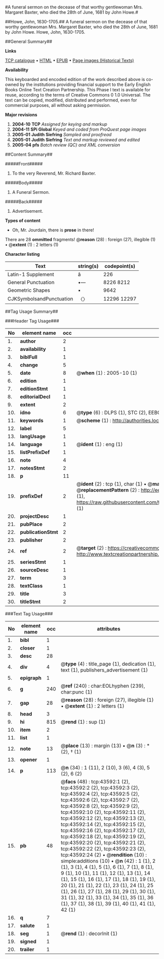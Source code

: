 #A funeral sermon on the decease of that worthy gentlewoman Mrs. Margaret Baxter, who died the 28th of June, 1681 by John Howe.#

##Howe, John, 1630-1705.##
A funeral sermon on the decease of that worthy gentlewoman Mrs. Margaret Baxter, who died the 28th of June, 1681 by John Howe.
Howe, John, 1630-1705.

##General Summary##

**Links**

[TCP catalogue](http://www.ota.ox.ac.uk/tcp/)  • 
[HTML](http://tei.it.ox.ac.uk/tcp/Texts-HTML/free/A44/A44681.html)  • 
[EPUB](http://tei.it.ox.ac.uk/tcp/Texts-EPUB/free/A44/A44681.epub) • 
[Page images (Historical Texts)](https://data.historicaltexts.jisc.ac.uk/view?pubId=eebo-09547112e&pageId=eebo-09547112e-43592-1)

**Availability**

This keyboarded and encoded edition of the
	       work described above is co-owned by the institutions
	       providing financial support to the Early English Books
	       Online Text Creation Partnership. This Phase I text is
	       available for reuse, according to the terms of Creative
	       Commons 0 1.0 Universal. The text can be copied,
	       modified, distributed and performed, even for
	       commercial purposes, all without asking permission.

**Major revisions**

1. __2004-10__ __TCP__ *Assigned for keying and markup*
1. __2004-11__ __SPi Global__ *Keyed and coded from ProQuest page images*
1. __2005-01__ __Judith Siefring__ *Sampled and proofread*
1. __2005-01__ __Judith Siefring__ *Text and markup reviewed and edited*
1. __2005-04__ __pfs__ *Batch review (QC) and XML conversion*

##Content Summary##

#####Front#####

1. To the very Reverend, Mr. Richard Baxter.

#####Body#####

1. A Funeral Sermon.

#####Back#####

1. Advertisement.

**Types of content**

  * Oh, Mr. Jourdain, there is **prose** in there!

There are 28 **ommitted** fragments! 
 @__reason__ (28) : foreign (27), illegible (1)  •  @__extent__ (1) : 2 letters (1)

**Character listing**


|Text|string(s)|codepoint(s)|
|---|---|---|
|Latin-1 Supplement|â|226|
|General Punctuation|•—|8226 8212|
|Geometric Shapes|▪|9642|
|CJKSymbolsandPunctuation|〈〉|12296 12297|

##Tag Usage Summary##

###Header Tag Usage###

|No|element name|occ|attributes|
|---|---|---|---|
|1.|__author__|2||
|2.|__availability__|1||
|3.|__biblFull__|1||
|4.|__change__|5||
|5.|__date__|8| @__when__ (1) : 2005-10 (1)|
|6.|__edition__|1||
|7.|__editionStmt__|1||
|8.|__editorialDecl__|1||
|9.|__extent__|2||
|10.|__idno__|6| @__type__ (6) : DLPS (1), STC (2), EEBO-CITATION (1), OCLC (1), VID (1)|
|11.|__keywords__|1| @__scheme__ (1) : http://authorities.loc.gov/ (1)|
|12.|__label__|5||
|13.|__langUsage__|1||
|14.|__language__|1| @__ident__ (1) : eng (1)|
|15.|__listPrefixDef__|1||
|16.|__note__|4||
|17.|__notesStmt__|2||
|18.|__p__|11||
|19.|__prefixDef__|2| @__ident__ (2) : tcp (1), char (1)  •  @__matchPattern__ (2) : ([0-9\-]+):([0-9IVX]+) (1), (.+) (1)  •  @__replacementPattern__ (2) : http://eebo.chadwyck.com/downloadtiff?vid=$1&page=$2 (1), https://raw.githubusercontent.com/textcreationpartnership/Texts/master/tcpchars.xml#$1 (1)|
|20.|__projectDesc__|1||
|21.|__pubPlace__|2||
|22.|__publicationStmt__|2||
|23.|__publisher__|2||
|24.|__ref__|2| @__target__ (2) : https://creativecommons.org/publicdomain/zero/1.0/ (1), http://www.textcreationpartnership.org/docs/. (1)|
|25.|__seriesStmt__|1||
|26.|__sourceDesc__|1||
|27.|__term__|3||
|28.|__textClass__|1||
|29.|__title__|3||
|30.|__titleStmt__|2||


###Text Tag Usage###

|No|element name|occ|attributes|
|---|---|---|---|
|1.|__bibl__|1||
|2.|__closer__|1||
|3.|__desc__|28||
|4.|__div__|4| @__type__ (4) : title_page (1), dedication (1), text (1), publishers_advertisement (1)|
|5.|__epigraph__|1||
|6.|__g__|240| @__ref__ (240) : char:EOLhyphen (239), char:punc (1)|
|7.|__gap__|28| @__reason__ (28) : foreign (27), illegible (1)  •  @__extent__ (1) : 2 letters (1)|
|8.|__head__|3||
|9.|__hi__|815| @__rend__ (1) : sup (1)|
|10.|__item__|2||
|11.|__list__|1||
|12.|__note__|13| @__place__ (13) : margin (13)  •  @__n__ (3) : * (2), † (1)|
|13.|__opener__|1||
|14.|__p__|113| @__n__ (34) : 1 (11), 2 (10), 3 (6), 4 (3), 5 (2), 6 (2)|
|15.|__pb__|48| @__facs__ (48) : tcp:43592:1 (2), tcp:43592:2 (2), tcp:43592:3 (2), tcp:43592:4 (2), tcp:43592:5 (2), tcp:43592:6 (2), tcp:43592:7 (2), tcp:43592:8 (2), tcp:43592:9 (2), tcp:43592:10 (2), tcp:43592:11 (2), tcp:43592:12 (2), tcp:43592:13 (2), tcp:43592:14 (2), tcp:43592:15 (2), tcp:43592:16 (2), tcp:43592:17 (2), tcp:43592:18 (2), tcp:43592:19 (2), tcp:43592:20 (2), tcp:43592:21 (2), tcp:43592:22 (2), tcp:43592:23 (2), tcp:43592:24 (2)  •  @__rendition__ (10) : simple:additions (10)  •  @__n__ (42) : 1 (1), 2 (1), 3 (1), 4 (1), 5 (1), 6 (1), 7 (1), 8 (1), 9 (1), 10 (1), 11 (1), 12 (1), 13 (1), 14 (1), 15 (1), 16 (1), 17 (1), 18 (1), 19 (1), 20 (1), 21 (1), 22 (1), 23 (1), 24 (1), 25 (1), 26 (1), 27 (1), 28 (1), 29 (1), 30 (1), 31 (1), 32 (1), 33 (1), 34 (1), 35 (1), 36 (1), 37 (1), 38 (1), 39 (1), 40 (1), 41 (1), 42 (1)|
|16.|__q__|7||
|17.|__salute__|1||
|18.|__seg__|1| @__rend__ (1) : decorInit (1)|
|19.|__signed__|1||
|20.|__trailer__|1||
